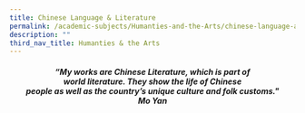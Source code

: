 ```yaml
---
title: Chinese Language & Literature
permalink: /academic-subjects/Humanties-and-the-Arts/chinese-language-and-literature/
description: ""
third_nav_title: Humanties & the Arts
---
```

<center><h4><em>“My works are Chinese Literature, which is part of<br>world literature. They show the life of Chinese<br>people as well as the country’s unique culture and folk customs."<br><b>Mo Yan</b></em></h4></center>
